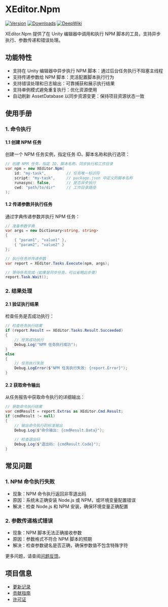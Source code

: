 # XEditor.Npm

[![Version](https://img.shields.io/npm/v/org.eframework.u3d.edit)](https://www.npmjs.com/package/org.eframework.u3d.edit)
[![Downloads](https://img.shields.io/npm/dm/org.eframework.u3d.edit)](https://www.npmjs.com/package/org.eframework.u3d.edit)
[![DeepWiki](https://img.shields.io/badge/DeepWiki-Explore-blue)](https://deepwiki.com/eframework-org/U3D.EDIT)

XEditor.Npm 提供了在 Unity 编辑器中调用和执行 NPM 脚本的工具，支持异步执行、参数传递和错误处理。

## 功能特性

- 支持在 Unity 编辑器中异步执行 NPM 脚本：通过后台任务执行不阻塞主线程
- 支持传递参数给 NPM 脚本：灵活配置脚本执行行为
- 支持错误处理和日志输出：可靠捕获和展示执行结果
- 支持单例模式避免重复执行：优化资源使用
- 自动刷新 AssetDatabase 以同步资源变更：保持项目资源状态一致

## 使用手册

### 1. 命令执行

#### 1.1 创建 NPM 任务
创建一个 NPM 任务实例，指定任务 ID、脚本名称和执行选项：

```csharp
// 创建 NPM 任务，指定 ID、脚本名称、同步执行和工作目录
var npm = new XEditor.Npm(
    id: "my-task",         // 任务唯一标识符
    script: "my-task",     // package.json 中定义的脚本名称
    runasync: false,       // 是否异步执行
    cwd: "path/to/dir"     // 工作目录路径
);
```

#### 1.2 传递参数并执行任务
通过字典传递参数并执行 NPM 任务：

```csharp
// 准备参数字典
var args = new Dictionary<string, string>
{
    { "param1", "value1" },
    { "param2", "value2" }
};

// 执行任务并传递参数
var report = XEditor.Tasks.Execute(npm, args);

// 等待任务完成（如果是同步任务，可以省略此步骤）
report.Task.Wait();
```

### 2. 结果处理

#### 2.1 验证执行结果
检查任务是否成功执行：

```csharp
// 检查任务执行结果
if (report.Result == XEditor.Tasks.Result.Succeeded)
{
    // 任务成功执行
    Debug.Log("NPM 任务执行成功");
}
else
{
    // 任务执行失败
    Debug.LogError($"NPM 任务执行失败: {report.Error}");
}
```

#### 2.2 获取命令输出
从任务报告中获取命令执行的详细输出：

```csharp
// 获取命令执行结果
var cmdResult = report.Extras as XEditor.Cmd.Result;
if (cmdResult != null)
{
    // 输出命令执行的标准输出
    Debug.Log($"命令输出: {cmdResult.Data}");
    
    // 检查退出码
    Debug.Log($"退出码: {cmdResult.Code}");
}
```

## 常见问题

### 1. NPM 命令执行失败
- 现象：NPM 命令执行返回非零退出码
- 原因：系统未正确安装 Node.js 或 NPM，或环境变量配置错误
- 解决：检查 Node.js 和 NPM 安装，确保环境变量正确配置

### 2. 参数传递格式错误
- 现象：NPM 脚本无法正确接收参数
- 原因：参数格式不符合 NPM 脚本的预期
- 解决：检查参数键名是否正确，确保参数值不包含特殊字符

更多问题，请查阅[问题反馈](../CONTRIBUTING.md#问题反馈)。

## 项目信息

- [更新记录](../CHANGELOG.md)
- [贡献指南](../CONTRIBUTING.md)
- [许可证](../LICENSE.md)
